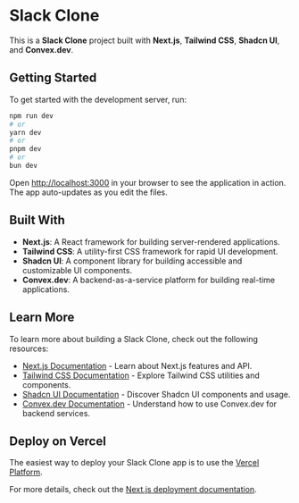 # Slack Clone

This is a **Slack Clone** project built with **Next.js**, **Tailwind CSS**, **Shadcn UI**, and **Convex.dev**.

## Getting Started

To get started with the development server, run:

```bash
npm run dev
# or
yarn dev
# or
pnpm dev
# or
bun dev
```

Open [http://localhost:3000](http://localhost:3000) in your browser to see the application in action. The app auto-updates as you edit the files.

## Built With

- **Next.js**: A React framework for building server-rendered applications.
- **Tailwind CSS**: A utility-first CSS framework for rapid UI development.
- **Shadcn UI**: A component library for building accessible and customizable UI components.
- **Convex.dev**: A backend-as-a-service platform for building real-time applications.

## Learn More

To learn more about building a Slack Clone, check out the following resources:

- [Next.js Documentation](https://nextjs.org/docs) - Learn about Next.js features and API.
- [Tailwind CSS Documentation](https://tailwindcss.com/docs) - Explore Tailwind CSS utilities and components.
- [Shadcn UI Documentation](https://ui.shadcn.com/docs) - Discover Shadcn UI components and usage.
- [Convex.dev Documentation](https://docs.convex.dev) - Understand how to use Convex.dev for backend services.

## Deploy on Vercel

The easiest way to deploy your Slack Clone app is to use the [Vercel Platform](https://vercel.com/new?utm_medium=default-template&filter=next.js&utm_source=create-next-app&utm_campaign=create-next-app-readme).

For more details, check out the [Next.js deployment documentation](https://nextjs.org/docs/app/building-your-application/deploying).
